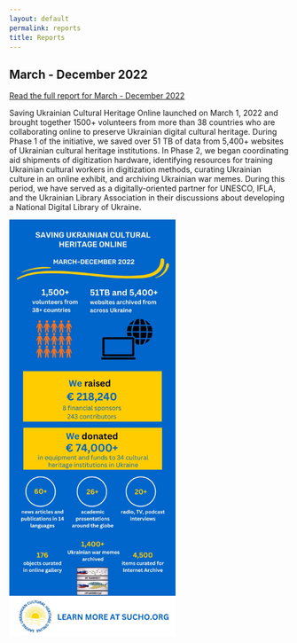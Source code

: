 ```yaml
---
layout: default
permalink: reports
title: Reports
---
```

<base target="_blank">

## March - December 2022
[Read the full report for March - December 2022](https://github.com/sucho-archiving/sucho-archiving.github.io/blob/main/assets/files/Mar-Dec-2022%20End%20of%20Year%20Updates.pdf)

Saving Ukrainian Cultural Heritage Online launched on March 1, 2022 and brought together 1500+ volunteers from more than 38 countries who are collaborating online to preserve Ukrainian digital cultural heritage. During Phase 1 of the initiative, we saved over 51 TB of data from 5,400+ websites of Ukrainian cultural heritage institutions. In Phase 2, we began coordinating aid shipments of digitization hardware, identifying resources for training Ukrainian cultural workers in digitization methods, curating Ukrainian culture in an online exhibit, and archiving Ukrainian war memes. During this period, we have served as a digitally-oriented partner for UNESCO, IFLA, and the Ukrainian Library Association in their discussions about developing a National Digital Library of Ukraine. 

<img src="/assets/images/2022-sucho-recap.jpg" width="300px" style="float:center; margin-left: 0px;" title="March-December 2022 Recap">
























